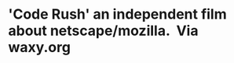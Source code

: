 <!--
id: 44391377
link: http://tumblr.atmos.org/post/44391377/code-rush-an-independent-film-about
slug: code-rush-an-independent-film-about
date: Fri Aug 01 2008 15:35:13 GMT-0700 (PDT)
publish: 2008-08-01
tags: 
title: 'Code Rush' an independent film about netscape/mozilla.  Via waxy.org
-->


'Code Rush' an independent film about netscape/mozilla.  Via waxy.org
=====================================================================



